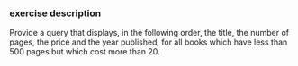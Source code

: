 ### exercise description
Provide a query that displays, in the following order, the title, the number of pages, the price and the year published, for all books which have less than 500 pages but which cost more than 20. 